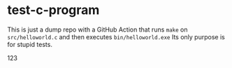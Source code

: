 # test-c-program
This is just a dump repo with a GitHub Action that runs `make` on `src/helloworld.c` and then executes `bin/helloworld.exe`
Its only purpose is for stupid tests.



123
